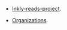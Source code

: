 


 * [Inkly-reads-project](https://al-howari95.github.io/Inkly-reads-project/
).


* [Organizations](https://github.com/InklyReads/InklyReads).